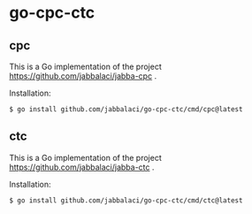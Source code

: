 # go-cpc-ctc

## cpc

This is a Go implementation of the project https://github.com/jabbalaci/jabba-cpc .

Installation:

    $ go install github.com/jabbalaci/go-cpc-ctc/cmd/cpc@latest

## ctc

This is a Go implementation of the project https://github.com/jabbalaci/jabba-ctc .

Installation:

    $ go install github.com/jabbalaci/go-cpc-ctc/cmd/ctc@latest

